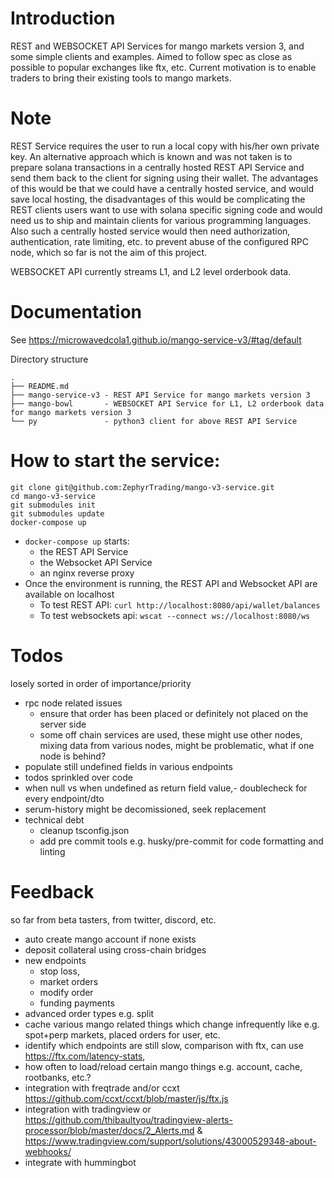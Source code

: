 # Introduction
REST and WEBSOCKET API Services for mango  markets version 3, and some simple clients and examples. Aimed to follow spec as close as possible to popular exchanges like ftx, etc. Current motivation is to enable traders to bring their existing tools to mango markets. 

# Note
REST Service requires the user to run a local copy with his/her own private key. An alternative approach which is known and was not taken is to prepare solana transactions in a centrally hosted REST API Service and send them back to the client for signing using their wallet. The advantages of this would be that we could have a centrally hosted service, and would save local hosting, the disadvantages of this would be complicating the REST clients users want to use with solana specific signing code and would need us to ship and maintain clients for various programming languages. Also such a centrally hosted service would then need authorization, authentication, rate limiting, etc. to prevent abuse of the configured RPC node, which so far is not the aim of this project.

WEBSOCKET API currently streams L1, and L2 level orderbook data.

# Documentation
See https://microwavedcola1.github.io/mango-service-v3/#tag/default

Directory structure
```
.
├── README.md
├── mango-service-v3 - REST API Service for mango markets version 3
├── mango-bowl       - WEBSOCKET API Service for L1, L2 orderbook data for mango markets version 3  
└── py               - python3 client for above REST API Service
```

# How to start the service:
```
git clone git@github.com:ZephyrTrading/mango-v3-service.git
cd mango-v3-service
git submodules init
git submodules update
docker-compose up
```

* `docker-compose up` starts:
  - the REST API Service
  - the Websocket API Service
  - an nginx reverse proxy
* Once the environment is running, the REST API and Websocket API are available on localhost
  - To test REST API: `curl http://localhost:8080/api/wallet/balances`
  - To test websockets api: `wscat --connect ws://localhost:8080/ws`



# Todos
losely sorted in order of importance/priority
- rpc node related issues
  - ensure that order has been placed or definitely not placed on the server side
  - some off chain services are used, these might use other nodes, mixing data from various nodes, might be problematic, what if one node is behind?
- populate still undefined fields in various endpoints
- todos sprinkled over code
- when null vs when undefined as return field value,- doublecheck for every endpoint/dto
- serum-history might be decomissioned, seek replacement
- technical debt
  - cleanup tsconfig.json
  - add pre commit tools e.g. husky/pre-commit for code formatting and linting

# Feedback 
so far from beta tasters, from twitter, discord, etc.
- auto create mango account if none exists
- deposit collateral using cross-chain bridges
- new endpoints
  - stop loss, 
  - market orders
  - modify order
  - funding payments
- advanced order types e.g. split 
- cache various mango related things which change infrequently like e.g. spot+perp markets, placed orders for user, etc.
- identify which endpoints are still slow, comparison with ftx, can use https://ftx.com/latency-stats, 
- how often to load/reload certain mango things e.g. account, cache, rootbanks, etc.?
- integration with freqtrade and/or ccxt https://github.com/ccxt/ccxt/blob/master/js/ftx.js
- integration with tradingview or https://github.com/thibaultyou/tradingview-alerts-processor/blob/master/docs/2_Alerts.md & https://www.tradingview.com/support/solutions/43000529348-about-webhooks/
- integrate with hummingbot
